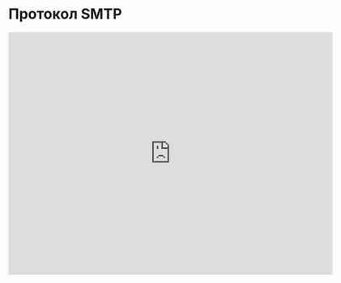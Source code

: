 # Протокол SMTP
<iframe width="640" height="480" src="https://www.youtube.com/embed/U8zwwOShhJo?list=PLU-TUGRFxOHjGFH9FgsIatv0HB9fAcAgH" frameborder="0" allowfullscreen></iframe>
